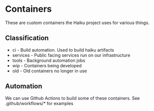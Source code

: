 # Containers

These are custom containers the Haiku project uses for various things.

## Classification

* ci - Build automation. Used to build haiku artifacts
* services - Public facing services run on our infrastructure
* tools - Background automation jobs
* wip - Containers being developed
* old - Old containers no longer in use

## Automation

We can use Github Actions to build some of these containers. See .github/workflows/* for examples
